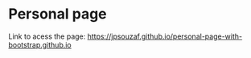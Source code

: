 # Personal page

Link to acess the page: https://jpsouzaf.github.io/personal-page-with-bootstrap.github.io
